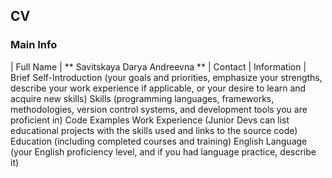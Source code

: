 ##  CV
### Main Info

| Full Name    | ** Savitskaya Darya Andreevna ** |
  Contact 
| Information  |
Brief Self-Introduction (your goals and priorities, emphasize your strengths, describe your work experience if applicable, or your desire to learn and acquire new skills)
Skills (programming languages, frameworks, methodologies, version control systems, and development tools you are proficient in)
Code Examples
Work Experience (Junior Devs can list educational projects with the skills used and links to the source code)
Education (including completed courses and training)
English Language (your English proficiency level, and if you had language practice, describe it)
